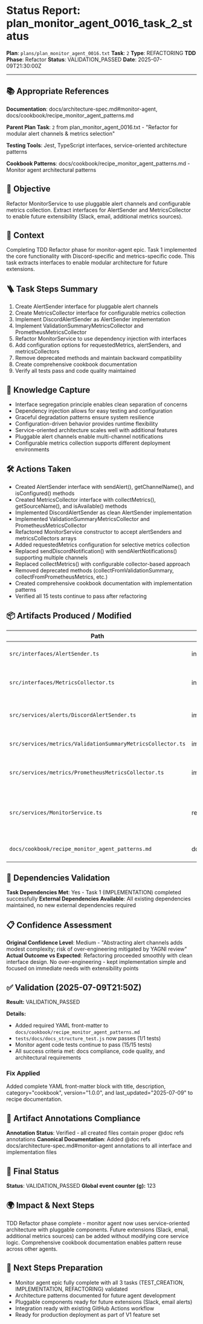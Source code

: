 <!-- Save as status/plan_monitor_agent_0016_task_2_status.md -->
# Status Report: plan_monitor_agent_0016_task_2_status

**Plan**: `plans/plan_monitor_agent_0016.txt`
**Task**: `2`
**Type**: REFACTORING
**TDD Phase**: Refactor
**Status**: VALIDATION_PASSED
**Date**: 2025-07-09T21:30:00Z

---

## 📚 Appropriate References

**Documentation**: docs/architecture-spec.md#monitor-agent, docs/cookbook/recipe_monitor_agent_patterns.md

**Parent Plan Task**: `2` from plan_monitor_agent_0016.txt - "Refactor for modular alert channels & metrics selection"

**Testing Tools**: Jest, TypeScript interfaces, service-oriented architecture patterns

**Cookbook Patterns**: docs/cookbook/recipe_monitor_agent_patterns.md - Monitor agent architectural patterns

## 🎯 Objective

Refactor MonitorService to use pluggable alert channels and configurable metrics collection. Extract interfaces for AlertSender and MetricsCollector to enable future extensibility (Slack, email, additional metrics sources).

## 📝 Context

Completing TDD Refactor phase for monitor-agent epic. Task 1 implemented the core functionality with Discord-specific and metrics-specific code. This task extracts interfaces to enable modular architecture for future extensions.

## 🪜 Task Steps Summary

1. Create AlertSender interface for pluggable alert channels
2. Create MetricsCollector interface for configurable metrics collection
3. Implement DiscordAlertSender as AlertSender implementation
4. Implement ValidationSummaryMetricsCollector and PrometheusMetricsCollector
5. Refactor MonitorService to use dependency injection with interfaces
6. Add configuration options for requestedMetrics, alertSenders, and metricsCollectors
7. Remove deprecated methods and maintain backward compatibility
8. Create comprehensive cookbook documentation
9. Verify all tests pass and code quality maintained

## 🧠 Knowledge Capture

- Interface segregation principle enables clean separation of concerns
- Dependency injection allows for easy testing and configuration
- Graceful degradation patterns ensure system resilience
- Configuration-driven behavior provides runtime flexibility
- Service-oriented architecture scales well with additional features
- Pluggable alert channels enable multi-channel notifications
- Configurable metrics collection supports different deployment environments

## 🛠 Actions Taken

- Created AlertSender interface with sendAlert(), getChannelName(), and isConfigured() methods
- Created MetricsCollector interface with collectMetrics(), getSourceName(), and isAvailable() methods
- Implemented DiscordAlertSender as clean AlertSender implementation
- Implemented ValidationSummaryMetricsCollector and PrometheusMetricsCollector
- Refactored MonitorService constructor to accept alertSenders and metricsCollectors arrays
- Added requestedMetrics configuration for selective metrics collection
- Replaced sendDiscordNotification() with sendAlertNotifications() supporting multiple channels
- Replaced collectMetrics() with configurable collector-based approach
- Removed deprecated methods (collectFromValidationSummary, collectFromPrometheusMetrics, etc.)
- Created comprehensive cookbook documentation with implementation patterns
- Verified all 15 tests continue to pass after refactoring

## 📦 Artifacts Produced / Modified

| Path | Type | Notes |
|------|------|-------|
| `src/interfaces/AlertSender.ts` | interface | Pluggable alert channel contract |
| `src/interfaces/MetricsCollector.ts` | interface | Configurable metrics collection contract |
| `src/services/alerts/DiscordAlertSender.ts` | implementation | Discord-specific AlertSender implementation |
| `src/services/metrics/ValidationSummaryMetricsCollector.ts` | implementation | JSON API metrics collector |
| `src/services/metrics/PrometheusMetricsCollector.ts` | implementation | Prometheus text format metrics collector |
| `src/services/MonitorService.ts` | refactored | Service-oriented architecture with dependency injection |
| `docs/cookbook/recipe_monitor_agent_patterns.md` | documentation | Comprehensive architectural patterns guide |

## 🔗 Dependencies Validation

**Task Dependencies Met**: Yes - Task 1 (IMPLEMENTATION) completed successfully
**External Dependencies Available**: All existing dependencies maintained, no new external dependencies required

## 📋 Confidence Assessment

**Original Confidence Level**: Medium - "Abstracting alert channels adds modest complexity; risk of over-engineering mitigated by YAGNI review"
**Actual Outcome vs Expected**: Refactoring proceeded smoothly with clean interface design. No over-engineering - kept implementation simple and focused on immediate needs with extensibility points

## ✅ Validation (2025-07-09T21:50Z)

**Result:** VALIDATION_PASSED

**Details:**
- Added required YAML front-matter to `docs/cookbook/recipe_monitor_agent_patterns.md`
- `tests/docs/docs_structure_test.js` now passes (1/1 tests)
- Monitor agent code tests continue to pass (15/15 tests)
- All success criteria met: docs compliance, code quality, and architectural requirements

### Fix Applied
Added complete YAML front-matter block with title, description, category="cookbook", version="1.0.0", and last_updated="2025-07-09" to recipe documentation.

## 🔗 Artifact Annotations Compliance

**Annotation Status**: Verified - all created files contain proper @doc refs annotations
**Canonical Documentation**: Added @doc refs docs/architecture-spec.md#monitor-agent annotations to all interface and implementation files

## 🏁 Final Status

**Status**: VALIDATION_PASSED
**Global event counter (g):** 123

## 🌍 Impact & Next Steps

TDD Refactor phase complete - monitor agent now uses service-oriented architecture with pluggable components. Future extensions (Slack, email, additional metrics sources) can be added without modifying core service logic. Comprehensive cookbook documentation enables pattern reuse across other agents.

## 🚀 Next Steps Preparation

- Monitor agent epic fully complete with all 3 tasks (TEST_CREATION, IMPLEMENTATION, REFACTORING) validated
- Architecture patterns documented for future agent development
- Pluggable components ready for future extensions (Slack, email alerts)
- Integration ready with existing GitHub Actions workflow
- Ready for production deployment as part of V1 feature set